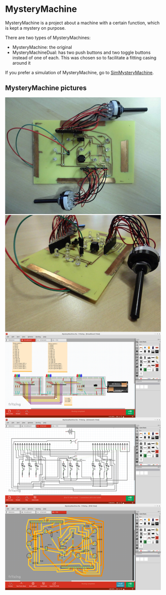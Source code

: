 # MysteryMachine

MysteryMachine is a project about a machine with a certain function, which is kept a mystery on purpose.

There are two types of MysteryMachines:
 * MysteryMachine: the original
 * MysteryMachineDual: has two push buttons and two toggle buttons instead of one of each. This was chosen so to facilitate a fitting casing around it

If you prefer a simulation of MysteryMachine, go to [SimMysteryMachine](http://richelbilderbeek.nl/ToolSimMysteryMachine.htm).

## MysteryMachine pictures

![Top](MysteryMachineTop_1_0.jpg)
![Side](MysteryMachineSide_1_0.jpg)
![Breadboard](MysteryMachineBreadboard_1_0.png)
![Schematic](MysteryMachineSchematic_1_0.png)
![PCB](MysteryMachinePcb_1_0.png)
